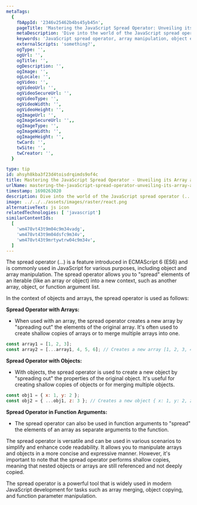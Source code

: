 ```yaml
---
metaTags:
  {
    fbAppId: '2346v25462b4bs45yb45n',
    pageTitle: 'Mastering the JavaScript Spread Operator: Unveiling its Array and Object Magic',
    metaDescription: 'Dive into the world of the JavaScript spread operator (...), a versatile tool for creating copies, merging arrays, and expanding objects. Learn how to harness the power of the spread operator to effortlessly manipulate arrays and objects, whether its creating new collections, merging properties, or passing function arguments. Explore the convenience and expressiveness this operator brings to modern JavaScript development.',
    keywords: 'JavaScript spread operator, array manipulation, object expansion, shallow copies, array merging, object copying, function arguments, ES6 features, web development, modern JavaScript.',
    externalScripts: 'something?',
    ogType: '',
    ogUrl: '',
    ogTitle: '',
    ogDescription: '',
    ogImage: '',
    ogLocale: '',
    ogVideo: '',
    ogVideoUrl: '',
    ogVideoSecureUrl: '',
    ogVideoType: '',
    ogVideoWidth: '',
    ogVideoHeight: '',
    ogImageUrl: '',
    ogImageSecureUrl: '',,
    ogImageType: '',
    ogImageWidth: '',
    ogImageHeight: '',
    twCard: '',
    twSite: '',
    twCreator: '',
  }

type: tip
id: ahsyh8kba3f23d4toisdrqimds9of4c
title: Mastering the JavaScript Spread Operator - Unveiling its Array and Object Magic
urlName: mastering-the-javaScript-spread-operator-unveiling-its-array-and-object-magic
timestamp: 1690263020
description: Dive into the world of the JavaScript spread operator (...), a versatile tool for creating copies, merging arrays, and expanding objects. Learn how to harness the power of the spread operator to effortlessly manipulate arrays and objects, whether it's creating new collections, merging properties, or passing function arguments. Explore the convenience and expressiveness this operator brings to modern JavaScript development.
image: ../../../assets/images/raster/react.png
alternativeText: js icon
relatedTechnologies: [ 'javascript']
similarContentIds:
  [
    'wm478vt43t9m04c9m34vadg',
    'wm478vt43t9m04dsfc9m34v',
    'wm478vt43t9mrtywtrw04c9m34v',
  ]
---
```


The spread operator (...) is a feature introduced in ECMAScript 6 (ES6) and is commonly used in JavaScript for various purposes, including object and array manipulation. The spread operator allows you to "spread" elements of an iterable (like an array or object) into a new context, such as another array, object, or function argument list.

In the context of objects and arrays, the spread operator is used as follows:

<b>Spread Operator with Arrays:</b>

- When used with an array, the spread operator creates a new array by "spreading out" the elements of the original array. It's often used to create shallow copies of arrays or to merge multiple arrays into one.

```jsx
const array1 = [1, 2, 3];
const array2 = [...array1, 4, 5, 6]; // Creates a new array [1, 2, 3, 4, 5, 6]
```

<b>Spread Operator with Objects:</b>

- With objects, the spread operator is used to create a new object by "spreading out" the properties of the original object. It's useful for creating shallow copies of objects or for merging multiple objects.

```jsx
const obj1 = { x: 1, y: 2 };
const obj2 = { ...obj1, z: 3 }; // Creates a new object { x: 1, y: 2, z: 3 }
```

<b>Spread Operator in Function Arguments:</b>

- The spread operator can also be used in function arguments to "spread" the elements of an array as separate arguments to the function.

The spread operator is versatile and can be used in various scenarios to simplify and enhance code readability. It allows you to manipulate arrays and objects in a more concise and expressive manner. However, it's important to note that the spread operator performs shallow copies, meaning that nested objects or arrays are still referenced and not deeply copied.

The spread operator is a powerful tool that is widely used in modern JavaScript development for tasks such as array merging, object copying, and function parameter manipulation.

